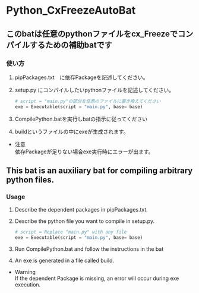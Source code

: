 # Python_CxFreezeAutoBat

## このbatは任意のpythonファイルをcx_Freezeでコンパイルするための補助batです  


### 使い方

1. pipPackages.txt　に依存Packageを記述してください。

1. setup.py にコンパイルしたいpythonファイルを記述してください。

    ``` python
    # script = "main.py"の部分を任意のファイルに置き換えてください
    exe = Executable(script = "main.py", base= base)
    ```

1. CompilePython.batを実行しbatの指示に従ってください
1. buildというファイルの中にexeが生成されます。

* 注意  
  依存Packageが足りない場合exe実行時にエラーが出ます。



## This bat is an auxiliary bat for compiling arbitrary python files.

### Usage

1. Describe the dependent packages in pipPackages.txt.

1. Describe the python file you want to compile in setup.py.

    ``` python
    # script = Replace "main.py" with any file
    exe = Executable(script = "main.py", base= base)
    ```

1. Run CompilePython.bat and follow the instructions in the bat
1. An exe is generated in a file called build.

* Warning  
 If the dependent Package is missing, an error will occur during exe execution.
